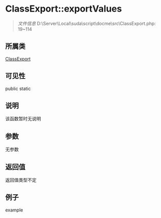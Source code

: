 # ClassExport::exportValues



> *文件信息* D:\Server\Local\suda\script\docme\src\ClassExport.php: 19~114

## 所属类 

[ClassExport](../ClassExport.md)

## 可见性

 public static

## 说明

该函数暂时无说明


## 参数


无参数


## 返回值

返回值类型不定


## 例子

example